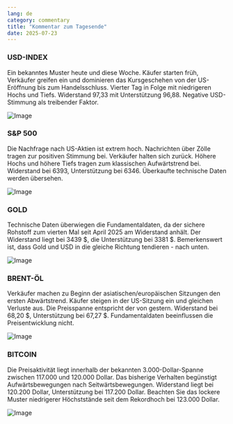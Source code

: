 ```yaml
---
lang: de
category: commentary
title: "Kommentar zum Tagesende"
date: 2025-07-23
---
```


### USD-INDEX

Ein bekanntes Muster heute und diese Woche. Käufer starten früh, Verkäufer greifen ein und dominieren das Kursgeschehen von der US-Eröffnung bis zum Handelsschluss. Vierter Tag in Folge mit niedrigeren Hochs und Tiefs. Widerstand 97,33 mit Unterstützung 96,88. Negative USD-Stimmung als treibender Faktor.

![Image](https://markleighedu.github.io/img/Jul-2025/23-Jul-2025/usdindex.jpg)

### S&P 500

Die Nachfrage nach US-Aktien ist extrem hoch. Nachrichten über Zölle tragen zur positiven Stimmung bei. Verkäufer halten sich zurück. Höhere Hochs und höhere Tiefs tragen zum klassischen Aufwärtstrend bei. Widerstand bei 6393, Unterstützung bei 6346. Überkaufte technische Daten werden übersehen.

![Image](https://markleighedu.github.io/img/Jul-2025/23-Jul-2025/sp500.jpg)

### GOLD

Technische Daten überwiegen die Fundamentaldaten, da der sichere Rohstoff zum vierten Mal seit April 2025 am Widerstand anhält. Der Widerstand liegt bei 3439 $, die Unterstützung bei 3381 $. Bemerkenswert ist, dass Gold und USD in die gleiche Richtung tendieren - nach unten.

![Image](https://markleighedu.github.io/img/Jul-2025/23-Jul-2025/gold.jpg)

### BRENT-ÖL

Verkäufer machen zu Beginn der asiatischen/europäischen Sitzungen den ersten Abwärtstrend. Käufer steigen in der US-Sitzung ein und gleichen Verluste aus. Die Preisspanne entspricht der von gestern. Widerstand bei 68,20 $, Unterstützung bei 67,27 $. Fundamentaldaten beeinflussen die Preisentwicklung nicht.

![Image](https://markleighedu.github.io/img/Jul-2025/23-Jul-2025/brentoil.jpg)

### BITCOIN

Die Preisaktivität liegt innerhalb der bekannten 3.000-Dollar-Spanne zwischen 117.000 und 120.000 Dollar. Das bisherige Verhalten begünstigt Aufwärtsbewegungen nach Seitwärtsbewegungen. Widerstand liegt bei 120.200 Dollar, Unterstützung bei 117.200 Dollar. Beachten Sie das lockere Muster niedrigerer Höchststände seit dem Rekordhoch bei 123.000 Dollar.

![Image](https://markleighedu.github.io/img/Jul-2025/23-Jul-2025/bitcoin.jpg)

